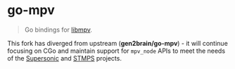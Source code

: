 # go-mpv

> Go bindings for [libmpv](https://mpv.io/).

This fork has diverged from upstream (**gen2brain/go-mpv**) - it will continue focusing on CGo and maintain support for `mpv_node` APIs to meet the needs of the [Supersonic](https://github.com/dweymouth/supersonic) and [STMPS](https://github.com/spezifisch/stmps) projects.
